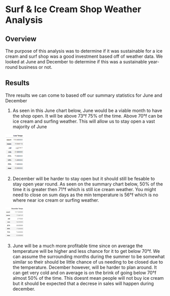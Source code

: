 # Surf & Ice Cream Shop Weather Analysis
## Overview
The purpose of this analysis was to determine if it was sustainable for a ice cream and surf shop was a good investment based off of weather data. We looked at June and December to determine if this was a sustainable year-round business or not.

## Results
Thre results we can come to based off our summary statistics for June and December
1. As seen in this June chart below, June would be a viable month to have the shop open. It will be above 73&#176;f 75% of the time. Above 70&#176;f can be ice cream and surfing weather. This will allow us to stay open a vast majority of June

<img src= "https://github.com/DAsInDavid1/Surfs_Up/blob/main/Challenge_9/June_Summary.png" width=12% height=12%>

2. December will be harder to stay open but it should still be fesable to stay open year round. As seen on the summary chart below, 50% of the time it is greater then 71&#176;f which is still ice cream weather. You might need to close on sum days as the min temperature is 56&#176;f which is no where near ice cream or surfing weather. 

<img src= "https://github.com/DAsInDavid1/Surfs_Up/blob/main/Challenge_9/December_Summary.png" width=12% height=12%>

3. June will be a much more profitable time since on average the temperature will be higher and less chance for it to get below 70&#176;f. We can assume the surrounding months during the summer to be somewhat similar so their should be little chance of us needing to be closed due to the temperature. December however, will be harder to plan around. It can get very cold and on average is on the brink of going below 70&#176;f almost 50% of the time. This doesnt mean people will not buy ice cream but it should be expected that a decrese in sales will happen during december.
